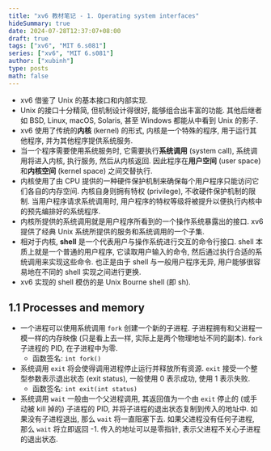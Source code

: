 ```yaml
---
title: "xv6 教材笔记 - 1. Operating system interfaces"
hideSummary: true
date: 2024-07-28T12:37:07+08:00
draft: true
tags: ["xv6", "MIT 6.s081"]
series: ["xv6", "MIT 6.s081"]
author: ["xubinh"]
type: posts
math: false
---
```


- xv6 借鉴了 Unix 的基本接口和内部实现.
- Unix 的接口十分精简, 但机制设计得很好, 能够组合出丰富的功能. 其他后继者如 BSD, Linux, macOS, Solaris, 甚至 Windows 都能从中看到 Unix 的影子.
- xv6 使用了传统的**内核** (kernel) 的形式, 内核是一个特殊的程序, 用于运行其他程序, 并为其他程序提供系统服务.
- 当一个程序需要使用系统服务时, 它需要执行**系统调用** (system call), 系统调用将进入内核, 执行服务, 然后从内核返回. 因此程序在**用户空间** (user space) 和**内核空间** (kernel space) 之间交替执行.
- 内核使用了由 CPU 提供的一种硬件保护机制来确保每个用户程序只能访问它们各自的内存空间. 内核自身则拥有特权 (privilege), 不收硬件保护机制的限制. 当用户程序请求系统调用时, 用户程序的特权等级将被提升以便执行内核中的预先编排好的系统程序.
- 内核所提供的系统调用就是用户程序所看到的一个操作系统暴露出的接口. xv6 提供了经典 Unix 系统所提供的服务和系统调用的一个子集.
- 相对于内核, **shell** 是一个代表用户与操作系统进行交互的命令行接口. shell 本质上就是一个普通的用户程序, 它读取用户输入的命令, 然后通过执行合适的系统调用来实现这些命令. 也正是由于 shell 与一般用户程序无异, 用户能够很容易地在不同的 shell 实现之间进行更换.
- xv6 实现的 shell 模仿的是 Unix Bourne shell (即 sh).

## 1.1 Processes and memory

- 一个进程可以使用系统调用 `fork` 创建一个新的子进程. 子进程拥有和父进程一模一样的内存映像 (只是看上去一样, 实际上是两个物理地址不同的副本). `fork` 子进程的 PID, 在子进程中为零.
  - 函数签名: `int fork()`
- 系统调用 `exit` 将会使得调用进程停止运行并释放所有资源. `exit` 接受一个整型参数表示退出状态 (exit status), 一般使用 0 表示成功, 使用 1 表示失败.
  - 函数签名: `int exit(int status)`
- 系统调用 `wait` 一般由一个父进程调用, 其返回值为一个由 `exit` 停止的 (或手动被 kill 掉的) 子进程的 PID, 并将子进程的退出状态复制到传入的地址中. 如果没有子进程退出, 那么 `wait` 将一直阻塞下去. 如果父进程没有任何子进程, 那么 `wait` 将立即返回 -1. 传入的地址可以是零指针, 表示父进程不关心子进程的退出状态.
